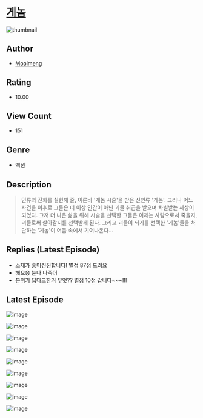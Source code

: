 # [게놈](https://comic.naver.com/challenge/list?titleId=810308)
![thumbnail](https://image-comic.pstatic.net/user_contents_data/challenge_comic/2023/05/23/upload_3616724967970912563_480x623.jpeg)

## Author
- [Moolmeng](https://comic.naver.com/artistTitle?id=366864)

## Rating
- 10.00

## View Count
- 151

## Genre
- 액션

## Description
> 인류의 진화를 실현해 줄, 이른바 '게놈 시술'을 받은 신인류 '게놈'. 그러나 어느 사건을 이후로 그들은 더 이상 인간이 아닌 괴물 취급을 받으며 차별받는 세상이 되었다. 그저 더 나은 삶을 위해 시술을 선택한 그들은 이제는 사람으로서 죽을지, 괴물로써 살아갈지를 선택받게 된다. 그리고 괴물이 되기를 선택한 '게놈'들을 처단하는 '게놈'이 어둠 속에서 기어나온다...

## Replies (Latest Episode)
- 소재가 흥미진진합니다! 별점 87점 드려요
- 헤으응 눈나 나죽어
- 분위기 딥다크한거 무엇?? 별점 10점 갑니다~~~!!!

## Latest Episode
![image](https://image-comic.pstatic.net/user_contents_data/challenge_comic/2023/05/23/366864/upload_3835206715963749986.jpeg)

![image](https://image-comic.pstatic.net/user_contents_data/challenge_comic/2023/05/23/366864/upload_3688558292476585574.jpeg)

![image](https://image-comic.pstatic.net/user_contents_data/challenge_comic/2023/05/23/366864/upload_7292847554670178616.jpeg)

![image](https://image-comic.pstatic.net/user_contents_data/challenge_comic/2023/05/23/366864/upload_3847820343355335780.jpeg)

![image](https://image-comic.pstatic.net/user_contents_data/challenge_comic/2023/05/23/366864/upload_7292284617588160869.jpeg)

![image](https://image-comic.pstatic.net/user_contents_data/challenge_comic/2023/05/23/366864/upload_4122256246557784417.jpeg)

![image](https://image-comic.pstatic.net/user_contents_data/challenge_comic/2023/05/23/366864/upload_3977578302610223154.jpeg)

![image](https://image-comic.pstatic.net/user_contents_data/challenge_comic/2023/05/23/366864/upload_3688511008409859635.jpeg)

![image](https://image-comic.pstatic.net/user_contents_data/challenge_comic/2023/05/23/366864/upload_7148394807837417785.jpeg)
